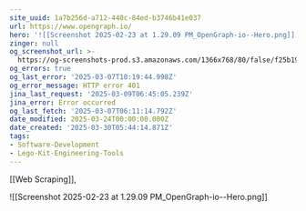 ```yaml
---
site_uuid: 1a7b256d-a712-440c-84ed-b3746b41e037
url: https://www.opengraph.io/
hero: '![[Screenshot 2025-02-23 at 1.29.09 PM_OpenGraph-io--Hero.png]]'
zinger: null
og_screenshot_url: >-
  https://og-screenshots-prod.s3.amazonaws.com/1366x768/80/false/f25b1986d91d2d85c1941a9edbec346ae1fcc3300267fc9564ac349ca0764f8b.jpeg
og_errors: true
og_last_error: '2025-03-07T10:19:44.998Z'
og_error_message: HTTP error 401
jina_last_request: '2025-03-09T06:45:05.239Z'
jina_error: Error occurred
og_last_fetch: '2025-03-07T06:11:14.792Z'
date_modified: 2025-03-24T00:00:00.000Z
date_created: '2025-03-30T05:44:14.871Z'
tags:
- Software-Development
- Lego-Kit-Engineering-Tools
---
```










[[Web Scraping]],

![[Screenshot 2025-02-23 at 1.29.09 PM_OpenGraph-io--Hero.png]]
